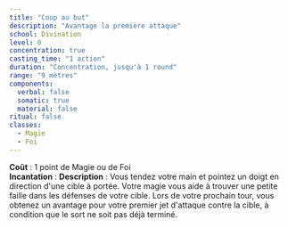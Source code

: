 ```yaml
---
title: "Coup au but"
description: "Avantage la première attaque"
school: Divination
level: 0
concentration: true
casting_time: "1 action"
duration: "Concentration, jusqu'à 1 round"
range: "9 mètres"
components:
  verbal: false
  somatic: true
  material: false
ritual: false
classes:
  - Magie
  - Foi
---
```

**Coût** : 1 point de Magie ou de Foi  
**Incantation** : 
**Description** : Vous tendez votre main et pointez un doigt en direction d'une cible à portée. Votre magie vous aide à trouver une petite faille dans les défenses de votre cible. Lors de votre prochain tour, vous obtenez un avantage pour votre premier jet d'attaque contre la cible, à condition que le sort ne soit pas déjà terminé.   

